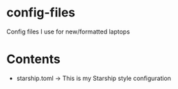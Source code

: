 # config-files
Config files I use for new/formatted laptops

# Contents
- starship.toml -> This is my Starship style configuration
